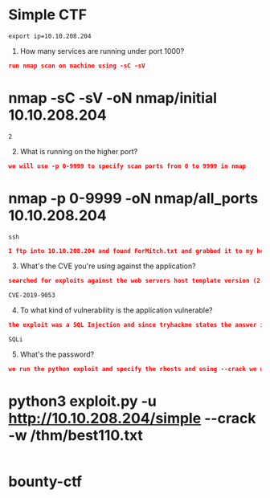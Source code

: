 # Simple CTF

```
export ip=10.10.208.204
```

1. How many services are running under port 1000?

```json
run nmap scan on machine using -sC -sV 
```

# nmap -sC -sV -oN nmap/initial 10.10.208.204

```
2
```

2. What is running on the higher port?

```json
we will use -p 0-9999 to specify scan ports from 0 to 9999 in nmap
```

# nmap -p 0-9999 -oN nmap/all_ports 10.10.208.204

```
ssh
```
	
```json
I ftp into 10.10.208.204 and found ForMitch.txt and grabbed it to my host using get
```	

3. What's the CVE you're using against the application? 

```json
searched for exploits against the web servers host template version (2.2.8) and found CVE-2019-9053
```

```
CVE-2019-9053
```

4. To what kind of vulnerability is the application vulnerable?

```json
the exploit was a SQL Injection and since tryhackme states the answer is 4 letters it should be SQLi
```

```
SQLi
```

5. What's the password?

```json
we run the python exploit and specify the rhosts and using --crack we will attempt to crack the password using a wordlist in this case best110.txt
```

# python3 exploit.py -u http://10.10.208.204/simple --crack -w /thm/best110.txt 

```

```

# bounty-ctf
